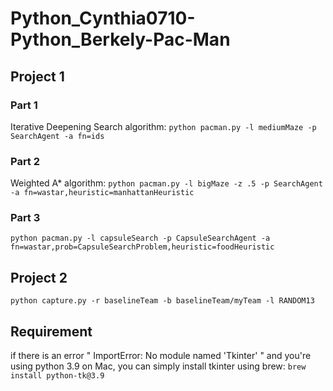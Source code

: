 # Python_Cynthia0710-Python_Berkely-Pac-Man

## Project 1
### Part 1
Iterative Deepening Search algorithm: 
`python pacman.py -l mediumMaze -p SearchAgent -a fn=ids`
### Part 2
Weighted A* algorithm:
`python pacman.py -l bigMaze -z .5 -p SearchAgent -a fn=wastar,heuristic=manhattanHeuristic`
### Part 3
`python pacman.py -l capsuleSearch -p CapsuleSearchAgent -a fn=wastar,prob=CapsuleSearchProblem,heuristic=foodHeuristic`

## Project 2
`python capture.py -r baselineTeam -b baselineTeam/myTeam -l RANDOM13`

## Requirement
if there is an error " ImportError: No module named 'Tkinter' " and you're using python 3.9 on Mac, you can simply install tkinter using brew: `brew install python-tk@3.9`
